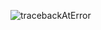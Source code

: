 ![tracebackAtError](https://user-images.githubusercontent.com/76423272/162500614-253219e2-3daf-414c-80b0-33bada5cab89.png)
